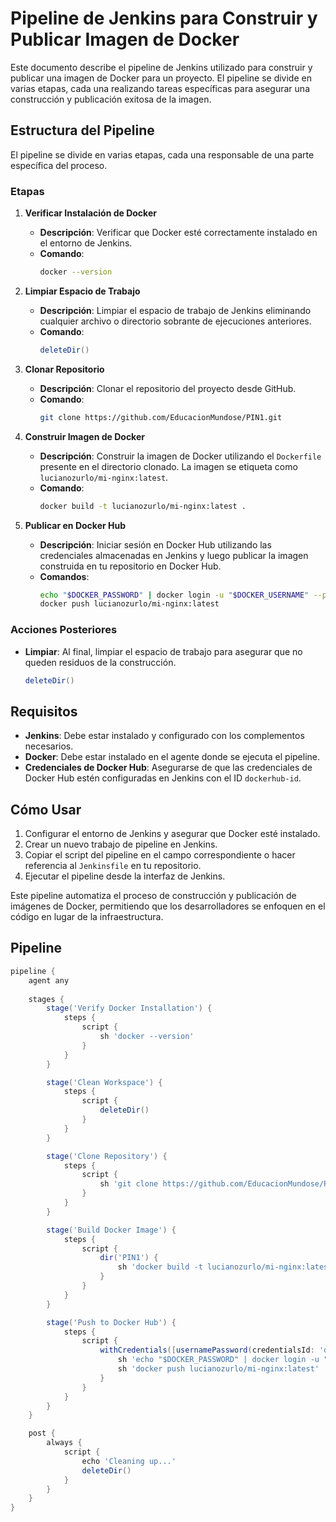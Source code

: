 # Pipeline de Jenkins para Construir y Publicar Imagen de Docker

Este documento describe el pipeline de Jenkins utilizado para construir y publicar una imagen de Docker para un proyecto. El pipeline se divide en varias etapas, cada una realizando tareas específicas para asegurar una construcción y publicación exitosa de la imagen.

## Estructura del Pipeline

El pipeline se divide en varias etapas, cada una responsable de una parte específica del proceso.

### Etapas

1. **Verificar Instalación de Docker**
    - **Descripción**: Verificar que Docker esté correctamente instalado en el entorno de Jenkins.
    - **Comando**: 
      ```bash
      docker --version
      ```

2. **Limpiar Espacio de Trabajo**
    - **Descripción**: Limpiar el espacio de trabajo de Jenkins eliminando cualquier archivo o directorio sobrante de ejecuciones anteriores.
    - **Comando**:
      ```groovy
      deleteDir()
      ```

3. **Clonar Repositorio**
    - **Descripción**: Clonar el repositorio del proyecto desde GitHub.
    - **Comando**:
      ```bash
      git clone https://github.com/EducacionMundose/PIN1.git
      ```

4. **Construir Imagen de Docker**
    - **Descripción**: Construir la imagen de Docker utilizando el `Dockerfile` presente en el directorio clonado. La imagen se etiqueta como `lucianozurlo/mi-nginx:latest`.
    - **Comando**:
      ```bash
      docker build -t lucianozurlo/mi-nginx:latest .
      ```

5. **Publicar en Docker Hub**
    - **Descripción**: Iniciar sesión en Docker Hub utilizando las credenciales almacenadas en Jenkins y luego publicar la imagen construida en tu repositorio en Docker Hub.
    - **Comandos**:
      ```bash
      echo "$DOCKER_PASSWORD" | docker login -u "$DOCKER_USERNAME" --password-stdin
      docker push lucianozurlo/mi-nginx:latest
      ```

### Acciones Posteriores

- **Limpiar**: Al final, limpiar el espacio de trabajo para asegurar que no queden residuos de la construcción.
    ```groovy
    deleteDir()
    ```

## Requisitos

- **Jenkins**: Debe estar instalado y configurado con los complementos necesarios.
- **Docker**: Debe estar instalado en el agente donde se ejecuta el pipeline.
- **Credenciales de Docker Hub**: Asegurarse de que las credenciales de Docker Hub estén configuradas en Jenkins con el ID `dockerhub-id`.

## Cómo Usar

1. Configurar el entorno de Jenkins y asegurar que Docker esté instalado.
2. Crear un nuevo trabajo de pipeline en Jenkins.
3. Copiar el script del pipeline en el campo correspondiente o hacer referencia al `Jenkinsfile` en tu repositorio.
4. Ejecutar el pipeline desde la interfaz de Jenkins.

Este pipeline automatiza el proceso de construcción y publicación de imágenes de Docker, permitiendo que los desarrolladores se enfoquen en el código en lugar de la infraestructura.

## Pipeline

```groovy
pipeline {
    agent any
    
    stages {
        stage('Verify Docker Installation') {
            steps {
                script {
                    sh 'docker --version'
                }
            }
        }

        stage('Clean Workspace') {
            steps {
                script {
                    deleteDir()
                }
            }
        }

        stage('Clone Repository') {
            steps {
                script {
                    sh 'git clone https://github.com/EducacionMundose/PIN1.git'
                }
            }
        }

        stage('Build Docker Image') {
            steps {
                script {
                    dir('PIN1') {
                        sh 'docker build -t lucianozurlo/mi-nginx:latest .'
                    }
                }
            }
        }

        stage('Push to Docker Hub') {
            steps {
                script {
                    withCredentials([usernamePassword(credentialsId: 'dockerhub-id', usernameVariable: 'DOCKER_USERNAME', passwordVariable: 'DOCKER_PASSWORD')]) {
                        sh 'echo "$DOCKER_PASSWORD" | docker login -u "$DOCKER_USERNAME" --password-stdin'
                        sh 'docker push lucianozurlo/mi-nginx:latest'
                    }
                }
            }
        }
    }

    post {
        always {
            script {
                echo 'Cleaning up...'
                deleteDir()
            }
        }
    }
}
